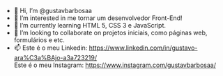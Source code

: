 - 👋 Hi, I’m @gustavbarbosaa
- 👀 I’m interested in  me tornar um desenvolvedor Front-End!     
- 🌱 I’m currently learning HTML 5, CSS 3 e JavaScript.
- 💞️ I’m looking to collaborate on projetos iniciais, como páginas web,  formulários e etc.    
- 📫 Este é o meu Linkedin: https://www.linkedin.com/in/gustavo-ara%C3a%BAjo-a3a723219/   <br>
     Este é o meu Instagram: https://www.instagram.com/gustavbarbosaa/
   

<!---
gustavbarbosaa/gustavbarbosaa is a ✨ special ✨ repository because its `README.md` (this file) appears on your GitHub profile.
You can click the Preview link to take a look at your changes.
--->
